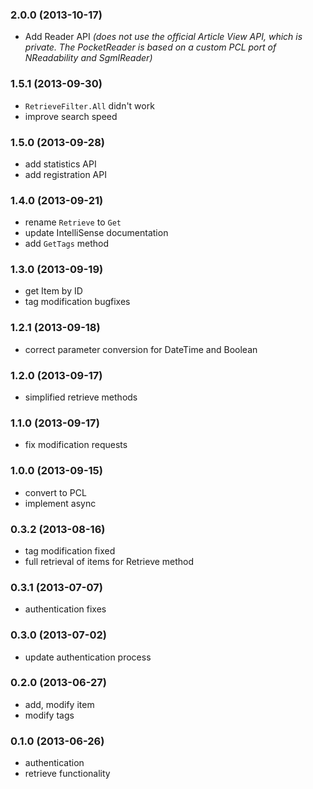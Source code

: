### 2.0.0 (2013-10-17)

- Add Reader API _(does not use the official Article View API, which is private. The PocketReader is based on a custom PCL port of NReadability and SgmlReader)_

### 1.5.1 (2013-09-30) 

- `RetrieveFilter.All` didn't work
- improve search speed

### 1.5.0 (2013-09-28) 

- add statistics API
- add registration API

### 1.4.0 (2013-09-21) 

- rename `Retrieve` to `Get`
- update IntelliSense documentation
- add `GetTags` method

### 1.3.0 (2013-09-19) 

- get Item by ID 
- tag modification bugfixes

### 1.2.1 (2013-09-18) 

- correct parameter conversion for DateTime and Boolean

### 1.2.0 (2013-09-17) 

- simplified retrieve methods

### 1.1.0 (2013-09-17) 

- fix modification requests

### 1.0.0 (2013-09-15) 

- convert to PCL 
- implement async

### 0.3.2 (2013-08-16) 

- tag modification fixed
- full retrieval of items for Retrieve method

### 0.3.1 (2013-07-07) 

- authentication fixes

### 0.3.0 (2013-07-02) 

- update authentication process 

### 0.2.0 (2013-06-27) 

- add, modify item
- modify tags

### 0.1.0 (2013-06-26) 

- authentication 
- retrieve functionality
